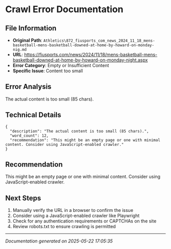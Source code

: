 # Crawl Error Documentation

## File Information
- **Original Path**: `Athletics\872_fiusports_com_news_2024_11_18_mens-basketball-mens-basketball-downed-at-home-by-howard-on-monday-nig.md`
- **URL**: https://fiusports.com/news/2024/11/18/mens-basketball-mens-basketball-downed-at-home-by-howard-on-monday-night.aspx
- **Error Category**: Empty or Insufficient Content
- **Specific Issue**: Content too small

## Error Analysis
The actual content is too small (85 chars).

## Technical Details
```
{
  "description": "The actual content is too small (85 chars).",
  "word_count": 12,
  "recommendation": "This might be an empty page or one with minimal content. Consider using JavaScript-enabled crawler."
}
```

## Recommendation
This might be an empty page or one with minimal content. Consider using JavaScript-enabled crawler.

## Next Steps
1. Manually verify the URL in a browser to confirm the issue
2. Consider using a JavaScript-enabled crawler like Playwright
3. Check for any authentication requirements or CAPTCHAs on the site
4. Review robots.txt to ensure crawling is permitted

---
*Documentation generated on 2025-05-22 17:05:35*
